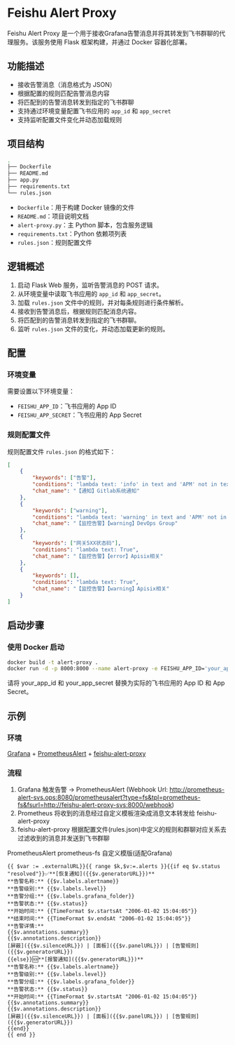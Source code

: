 # Feishu Alert Proxy

Feishu Alert Proxy 是一个用于接收Grafana告警消息并将其转发到飞书群聊的代理服务。该服务使用 Flask 框架构建，并通过 Docker 容器化部署。

## 功能描述

- 接收告警消息（消息格式为 JSON）
- 根据配置的规则匹配告警消息内容
- 将匹配到的告警消息转发到指定的飞书群聊
- 支持通过环境变量配置飞书应用的 `app_id` 和 `app_secret`
- 支持监听配置文件变化并动态加载规则

## 项目结构
```bash
.
├── Dockerfile
├── README.md
├── app.py
├── requirements.txt
└── rules.json
```

- `Dockerfile`：用于构建 Docker 镜像的文件
- `README.md`：项目说明文档
- `alert-proxy.py`：主 Python 脚本，包含服务逻辑
- `requirements.txt`：Python 依赖项列表
- `rules.json`：规则配置文件

## 逻辑概述

1. 启动 Flask Web 服务，监听告警消息的 POST 请求。
2. 从环境变量中读取飞书应用的 `app_id` 和 `app_secret`。
3. 加载 `rules.json` 文件中的规则，并对每条规则进行条件解析。
4. 接收到告警消息后，根据规则匹配消息内容。
5. 将匹配到的告警消息转发到指定的飞书群聊。
6. 监听 `rules.json` 文件的变化，并动态加载更新的规则。

## 配置

### 环境变量

需要设置以下环境变量：

- `FEISHU_APP_ID`：飞书应用的 App ID
- `FEISHU_APP_SECRET`：飞书应用的 App Secret

### 规则配置文件

规则配置文件 `rules.json` 的格式如下：

```json
[
    {
        "keywords": ["告警"],
        "conditions": "lambda text: 'info' in text and 'APM' not in text and 'Test1' not in text",
        "chat_name": "【通知】Gitlab系统通知"
    },
    {
        "keywords": ["warning"],
        "conditions": "lambda text: 'warning' in text and 'APM' not in text and 'Test' not in text",
        "chat_name": "【监控告警】【warning】DevOps Group"
    },
    {
        "keywords": ["网关5XX状态码"],
        "conditions": "lambda text: True",
        "chat_name": "【监控告警】【error】Apisix相关"
    },
    {
        "keywords": [],
        "conditions": "lambda text: True",
        "chat_name": "【监控告警】【warning】Apisix相关"
    }
]
```

## 启动步骤

### 使用 Docker 启动

```bash
docker build -t alert-proxy .
docker run -d -p 8000:8000 --name alert-proxy -e FEISHU_APP_ID='your_app_id' -e FEISHU_APP_SECRET='your_app_secret' feishu-alert-proxy
```
请将 your_app_id 和 your_app_secret 替换为实际的飞书应用的 App ID 和 App Secret。


## 示例

### 环境
[Grafana](https://github.com/grafana/grafana) + [PrometheusAlert](https://github.com/feiyu563/PrometheusAlert) + [feishu-alert-proxy](https://github.com/sungaomeng/feishu-alert-proxy)

### 流程
1. Grafana 触发告警 -> PrometheusAlert (Webhook Url: http://prometheus-alert-svs.ops:8080/prometheusalert?type=fs&tpl=prometheus-fs&fsurl=http://feishu-alert-proxy-svs:8000/webhook)
2. Prometheus 将收到的消息经过自定义模板渲染成消息文本转发给 feishu-alert-proxy
3. feishu-alert-proxy 根据配置文件(rules.json)中定义的规则和群聊对应关系去过滤收到的消息并发送到飞书群聊

PrometheusAlert prometheus-fs 自定义模版(适配Grafana)
```
{{ $var := .externalURL}}{{ range $k,$v:=.alerts }}{{if eq $v.status "resolved"}}✅**[恢复通知]({{$v.generatorURL}})**
**告警名称:** {{$v.labels.alertname}}
**告警级别:** {{$v.labels.level}}
**告警分组:** {{$v.labels.grafana_folder}}
**告警状态:** {{$v.status}}
**开始时间:** {{TimeFormat $v.startsAt "2006-01-02 15:04:05"}}
**结束时间:** {{TimeFormat $v.endsAt "2006-01-02 15:04:05"}} 
**告警详情:**
{{$v.annotations.summary}}
{{$v.annotations.description}}
[屏蔽]({{$v.silenceURL}}) | [面板]({{$v.panelURL}}) | [告警规则]({{$v.generatorURL}})
{{else}}🆘**[报警通知]({{$v.generatorURL}})**
**告警名称:** {{$v.labels.alertname}}
**告警级别:** {{$v.labels.level}}
**告警分组:** {{$v.labels.grafana_folder}}
**告警状态:** {{$v.status}}
**开始时间:** {{TimeFormat $v.startsAt "2006-01-02 15:04:05"}}
{{$v.annotations.summary}}
{{$v.annotations.description}}
[屏蔽]({{$v.silenceURL}}) | [面板]({{$v.panelURL}}) | [告警规则]({{$v.generatorURL}})
{{end}}
{{ end }}  
```
